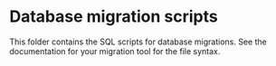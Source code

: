 # Database migration scripts

This folder contains the SQL scripts for database migrations. See the documentation for your migration tool for the file syntax.
